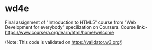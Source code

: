 # wd4e
Final assignment of "Introduction to HTML5" course from "Web Development for everybody" specilization on Coursera.
Course link:- https://www.coursera.org/learn/html/home/welcome

(Note: This code is validated on https://validator.w3.org/)
